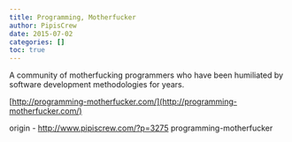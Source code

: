 ```yaml
---
title: Programming, Motherfucker
author: PipisCrew
date: 2015-07-02
categories: []
toc: true
---
```


A community of motherfucking programmers who have been humiliated by software development methodologies for years.

[http://programming-motherfucker.com/](http://programming-motherfucker.com/)

origin - http://www.pipiscrew.com/?p=3275 programming-motherfucker